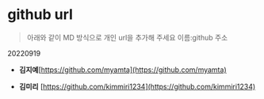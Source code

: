 # github url
> 아래와 같이 MD 방식으로 개인 url을 추가해 주세요
> 이름:github 주소

20220919

* **김지예**[https://github.com/myamta](https://github.com/myamta)

* **김미리** [https://github.com/kimmiri1234](https://github.com/kimmiri1234)

